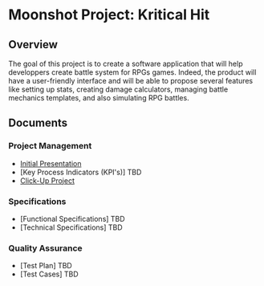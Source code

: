# Moonshot Project: Kritical Hit

## Overview

The goal of this project is to create a software application that will help developpers create battle system for RPGs games. Indeed, the product will have a user-friendly interface and will be able to propose several features like setting up stats, creating damage calculators, managing battle mechanics templates, and also simulating RPG battles. 

## Documents

### Project Management
- [Initial Presentation](https://github.com/PaulNowak36/Kritical-Hit/blob/master/Documents/Presentation.md)
- [Key Process Indicators (KPI's)] TBD
- [Click-Up Project](https://app.clickup.com/9003082302/v/l/4-90030869966-1)

### Specifications
- [Functional Specifications] TBD
- [Technical Specifications] TBD

### Quality Assurance
- [Test Plan] TBD
- [Test Cases] TBD
